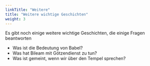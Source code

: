 ```yaml
---
linkTitle: "Weitere"
title: "Weitere wichtige Geschichten"
weight: 3
---
```



Es gibt noch einige weitere wichtige Geschichten, die einige Fragen beantworten
- Was ist die Bedeutung von Babel?
- Was hat Bileam mit Götzendienst zu tun?
- Was ist gemeint, wenn wir über den Tempel sprechen?
